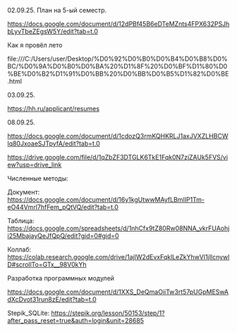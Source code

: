 02.09.25. План на 5-ый семестр.

https://docs.google.com/document/d/12dPBf45B6eDTeMZnts4FPX632PSJhbLyvTbeZEgsW5Y/edit?tab=t.0

Как я провёл лето

file:///C:/Users/user/Desktop/%D0%92%D0%B0%D0%B4%D0%B8%D0%BC/%D0%9A%D0%B0%D0%BA%20%D1%8F%20%D0%BF%D1%80%D0%BE%D0%B2%D1%91%D0%BB%20%D0%BB%D0%B5%D1%82%D0%BE.html

03.09.25.

https://hh.ru/applicant/resumes

08.09.25.

https://docs.google.com/document/d/1cdozQ3rmKQHKRLJ1axJVXZLHBCWlq80JxoaeSJTpyfA/edit?tab=t.0

https://drive.google.com/file/d/1qZbZF3DTGLK6TkE1Fqk0N7zjZAUk5FVS/view?usp=drive_link

Численные методы:

Документ: https://docs.google.com/document/d/16y1kgUtwwMAyfLBmlIP1Tm-eO44Vmrl7hfFem_pQtVQ/edit?tab=t.0

Таблица: https://docs.google.com/spreadsheets/d/1nhCfx9tZ80Rw08NNA_vkrFUAohji25MbajayQeJfQpQ/edit?gid=0#gid=0

Коллаб: https://colab.research.google.com/drive/1ajlW2dEvxFqklLeZkYhwVl1jIlcnywlD#scrollTo=GTx__98V0kYh

Разработка программных модулей

https://docs.google.com/document/d/1XXS_DeQmaOiiTw3rt57pUGpMESwAdXcDvot31run8zE/edit?tab=t.0

Stepik_SQLite: https://stepik.org/lesson/50153/step/1?after_pass_reset=true&auth=login&unit=28685

